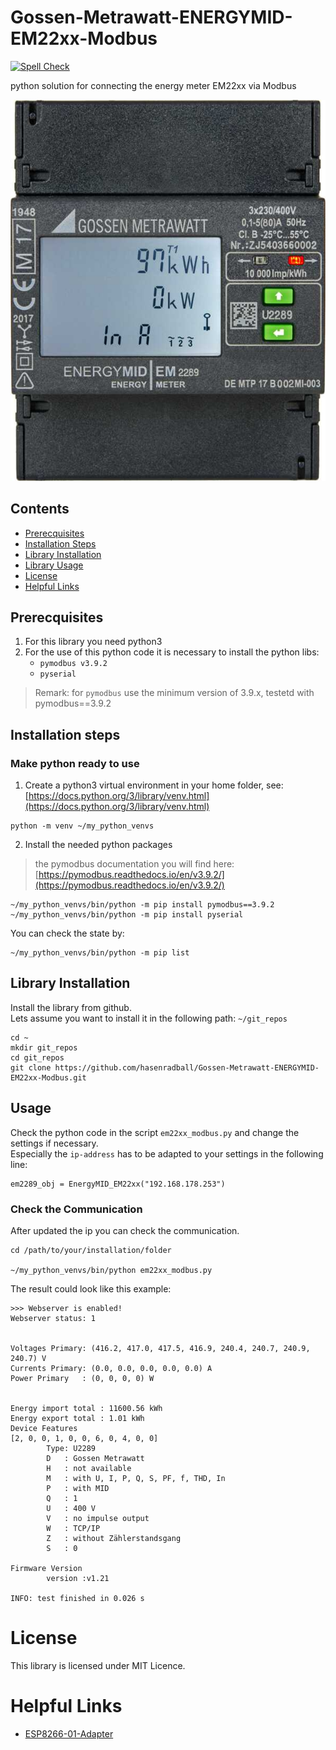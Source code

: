 # Gossen-Metrawatt-ENERGYMID-EM22xx-Modbus
[![Spell Check](https://github.com/hasenradball/Gossen-Metrawatt-ENERGYMID-EM22xx-Modbus/actions/workflows/spell_checker.yml/badge.svg)](https://github.com/hasenradball/Gossen-Metrawatt-ENERGYMID-EM22xx-Modbus/actions/workflows/spell_checker.yml)

python solution for connecting the energy meter EM22xx via Modbus

![EM2289](./docs/EM2289.jpg)

## Contents
* [Prerecquisites](#prerecquisites)
* [Installation Steps](#installation-steps)
* [Library Installation](#library-installation)
* [Library Usage](#library-usage)
* [License](#license)
* [Helpful Links](#helpful-links)

## Prerecquisites
1. For this library you need python3
2. For the use of this python code it is necessary to install the python libs:
    - `pymodbus v3.9.2`
    - `pyserial`
> Remark: for `pymodbus` use the minimum version of 3.9.x, testetd with pymodbus==3.9.2

## Installation steps
### Make python ready to use
1) Create a python3 virtual environment in your home folder, see:<br>
[https://docs.python.org/3/library/venv.html](https://docs.python.org/3/library/venv.html)

```
python -m venv ~/my_python_venvs
```
2. Install the needed python packages

> the pymodbus documentation you will find here:<br>
[https://pymodbus.readthedocs.io/en/v3.9.2/](https://pymodbus.readthedocs.io/en/v3.9.2/)

```
~/my_python_venvs/bin/python -m pip install pymodbus==3.9.2
~/my_python_venvs/bin/python -m pip install pyserial
```
You can check the state by:

```
~/my_python_venvs/bin/python -m pip list
```

## Library Installation
Install the library from github.<br>
Lets assume you want to install it in the following path: `~/git_repos`
```
cd ~
mkdir git_repos
cd git_repos
git clone https://github.com/hasenradball/Gossen-Metrawatt-ENERGYMID-EM22xx-Modbus.git
```
## Usage
Check the python code in the script `em22xx_modbus.py` and change the settings if necessary.<br>
Especially the `ip-address` has to be adapted to your settings in the following line:
```
em2289_obj = EnergyMID_EM22xx("192.168.178.253")
```

### Check the Communication
After updated the ip you can check the communication.


```
cd /path/to/your/installation/folder

~/my_python_venvs/bin/python em22xx_modbus.py
```

The result could look like this example:

```
>>> Webserver is enabled!
Webserver status: 1


Voltages Primary: (416.2, 417.0, 417.5, 416.9, 240.4, 240.7, 240.9, 240.7) V
Currents Primary: (0.0, 0.0, 0.0, 0.0, 0.0) A
Power Primary   : (0, 0, 0, 0) W


Energy import total : 11600.56 kWh
Energy export total : 1.01 kWh
Device Features
[2, 0, 0, 1, 0, 0, 6, 0, 4, 0, 0]
        Type: U2289
        D   : Gossen Metrawatt
        H   : not available
        M   : with U, I, P, Q, S, PF, f, THD, In
        P   : with MID
        Q   : 1
        U   : 400 V
        V   : no impulse output
        W   : TCP/IP
        Z   : without Zählerstandsgang
        S   : 0

Firmware Version
        version :v1.21

INFO: test finished in 0.026 s
```

# License
This library is licensed under MIT Licence.

# Helpful Links
* [ESP8266-01-Adapter](https://esp8266-01-adapter.de)